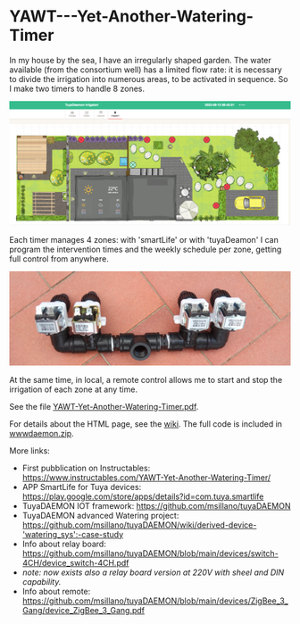 # YAWT---Yet-Another-Watering-Timer

In my house by the sea, I have an irregularly shaped garden. The water available (from the consortium well) has a limited flow rate: it is necessary to divide the irrigation into numerous areas, to be activated in sequence. So I make two timers to handle 8 zones.

![garden](https://github.com/msillano/YAWT---Yet-Another-Watering-Timer/blob/main/img/web-garden.png?raw=true)

Each timer manages 4 zones: with 'smartLife' or with 'tuyaDeamon' I can program the intervention times and the weekly schedule per zone, getting full control from anywhere.


![distributor](https://github.com/msillano/YAWT---Yet-Another-Watering-Timer/blob/main/img/IMG_003.jpg?raw=true)



At the same time, in local, a remote control allows me to start and stop the irrigation of each zone at any time.

See the file  [YAWT-Yet-Another-Watering-Timer.pdf](https://github.com/msillano/YAWT---Yet-Another-Watering-Timer/blob/main/YAWT-Yet-Another-Watering-Timer.pdf).


For details about the HTML page, see the [wiki](https://github.com/msillano/tuyaDEAMON-applications/wiki/note-3-%E2%80%90-dynamic-HTML-pages). The full code is included in [wwwdaemon.zip](https://github.com/msillano/tuyaDEAMON-applications/tree/main/daemon.energy).

More links:

- First pubblication on Instructables: https://www.instructables.com/YAWT-Yet-Another-Watering-Timer/
- APP SmartLife for Tuya devices: https://play.google.com/store/apps/details?id=com.tuya.smartlife
- TuyaDAEMON IOT framework: https://github.com/msillano/tuyaDAEMON
- TuyaDAEMON advanced Watering project: https://github.com/msillano/tuyaDAEMON/wiki/derived-device-'watering_sys':-case-study
- Info about relay board: https://github.com/msillano/tuyaDAEMON/blob/main/devices/switch-4CH/device_switch-4CH.pdf
- _note: now exists also a  relay board version at 220V with sheel and DIN capability._
- Info about remote: https://github.com/msillano/tuyaDAEMON/blob/main/devices/ZigBee_3_Gang/device_ZigBee_3_Gang.pdf
